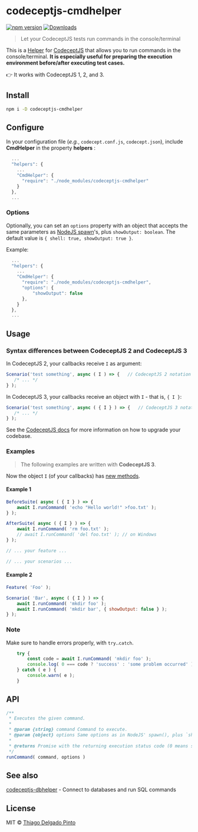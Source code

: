 # codeceptjs-cmdhelper

[![npm version](https://badge.fury.io/js/codeceptjs-cmdhelper.svg)](https://badge.fury.io/js/codeceptjs-cmdhelper)
[![Downloads](https://img.shields.io/npm/dt/codeceptjs-cmdhelper.svg)](https://npmjs.org/package/codeceptjs-cmdhelper)

> Let your CodeceptJS tests run commands in the console/terminal

This is a [Helper](https://codecept.io/helpers/) for [CodeceptJS](https://codecept.io/) that allows you to run commands in the console/terminal. **It is especially useful for preparing the execution environment before/after executing test cases.**

👉 It works with CodeceptJS 1, 2, and 3.

## Install

```bash
npm i -D codeceptjs-cmdhelper
```

## Configure

In your configuration file (_e.g._, `codecept.conf.js`, `codecept.json`), include **CmdHelper** in the property **helpers** :

```js
  ...
  "helpers": {
    ...
    "CmdHelper": {
      "require": "./node_modules/codeceptjs-cmdhelper"
    }
  },
  ...
```

### Options

Optionally, you can set an `options` property with an object that accepts the same parameters as [NodeJS spawn](https://nodejs.org/api/child_process.html#child_process_child_process_spawn_command_args_options)'s, plus `showOutput: boolean`. The default value is `{ shell: true, showOutput: true }`.

Example:

```js
  ...
  "helpers": {
    ...
    "CmdHelper": {
      "require": "./node_modules/codeceptjs-cmdhelper",
      "options": {
          "showOutput": false
      },
    }
  },
  ...
```

## Usage

### Syntax differences between CodeceptJS 2 and CodeceptJS 3
In CodeceptJS 2, your callbacks receive `I` as argument:

```javascript
Scenario('test something', async ( I ) => {   // CodeceptJS 2 notation
   /* ... */
} );
```

In CodeceptJS 3, your callbacks receive an object with `I` - that is, `{ I }`:

```javascript
Scenario('test something', async ( { I } ) => {   // CodeceptJS 3 notation
   /* ... */
} );
```

See the [CodeceptJS docs](https://github.com/codeceptjs/CodeceptJS/wiki/Upgrading-to-CodeceptJS-3) for more information on how to upgrade your codebase.

### Examples

> The following examples are written with **CodeceptJS 3**.

Now the object `I` (of your callbacks) has [new methods](#api).


#### Example 1

```js
BeforeSuite( async ( { I } ) => {
    await I.runCommand( 'echo "Hello world!" >foo.txt' );
} );

AfterSuite( async ( { I } ) => {
    await I.runCommand( 'rm foo.txt' );
    // await I.runCommand( 'del foo.txt' ); // on Windows
} );

// ... your feature ...

// ... your scenarios ...
```

#### Example 2

```js
Feature( 'Foo' );

Scenario( 'Bar', async ( { I } ) => {
    await I.runCommand( 'mkdir foo' );
    await I.runCommand( 'mkdir bar', { showOutput: false } );
} );
```

### Note

Make sure to handle errors properly, with `try`..`catch`.

```js
    try {
        const code = await I.runCommand( 'mkdir foo' );
        console.log( 0 === code ? 'success' : 'some problem occurred' );
    } catch ( e ) {
        console.warn( e );
    }
```


## API

```js
/**
 * Executes the given command.
 *
 * @param {string} command Command to execute.
 * @param {object} options Same options as in NodeJS' spawn(), plus `showOutput: boolean`. Optional. Default is `{ shell: true, showOutput: true }`.
 *
 * @returns Promise with the returning execution status code (0 means success)
 */
runCommand( command, options )
```


## See also

[codeceptjs-dbhelper](https://github.com/thiagodp/codeceptjs-dbhelper) - Connect to databases and run SQL commands


## License

MIT © [Thiago Delgado Pinto](https://github.com/thiagodp)
